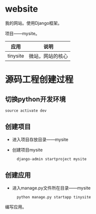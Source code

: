 # website
我的网站。使用Django框架。

项目——mysite。

应用 | 说明
---|---
tinysite | 微站，网站的核心


# 源码工程创建过程

## 切换python开发环境

    source activate dev

## 创建项目
- 进入项目存放目录——mysite
- 创建项目mysite

        django-admin startproject mysite


## 创建应用
- 进入manage.py文件所在目录——mysite

        python manage.py startapp tinysite

编写应用。

